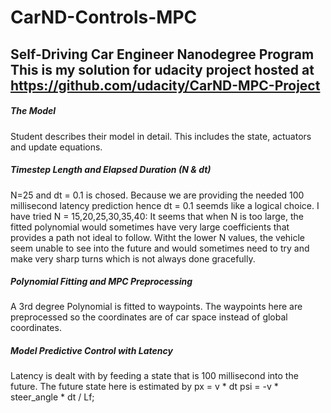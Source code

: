# CarND-Controls-MPC
Self-Driving Car Engineer Nanodegree Program
This is my solution for udacity project hosted at https://github.com/udacity/CarND-MPC-Project
---

##### The Model

Student describes their model in detail. This includes the state, actuators and update equations.

##### Timestep Length and Elapsed Duration (N & dt)

N=25 and dt = 0.1 is chosed.
Because we are providing the needed 100 millisecond latency prediction hence dt = 0.1 seemds like a logical choice. 
I have tried N = 15,20,25,30,35,40: 
  It seems that when N is too large, the fitted polynomial would sometimes have very large coefficients that provides a path not ideal to follow.
  Witht the lower N values, the vehicle seem unable to see into the future and would sometimes need to try and make very sharp turns which is not always done gracefully.

##### Polynomial Fitting and MPC Preprocessing

A 3rd degree Polynomial is fitted to waypoints. The waypoints here are preprocessed so the coordinates are of car space instead of global coordinates.

##### Model Predictive Control with Latency

Latency is dealt with by feeding a state that is 100 millisecond into the future. The future state here is estimated by 
 px = v * dt
 psi = -v * steer_angle * dt / Lf;

